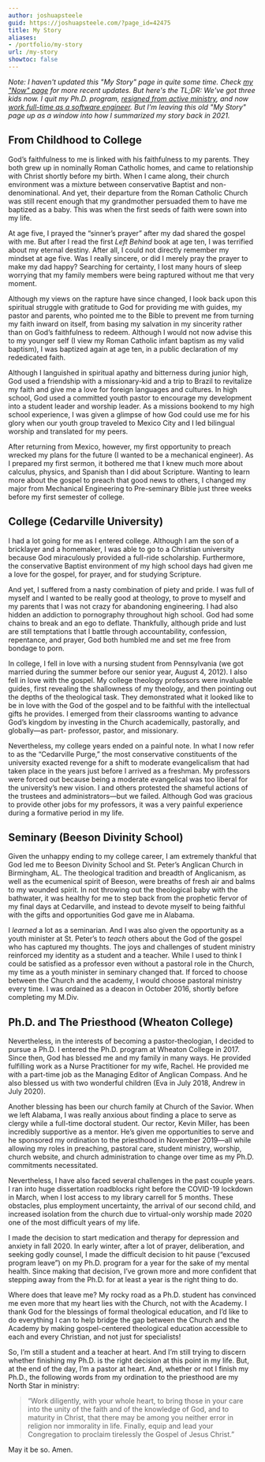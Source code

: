 ```yaml
---
author: joshuapsteele
guid: https://joshuapsteele.com/?page_id=42475
title: My Story
aliases:
- /portfolio/my-story
url: /my-story
showtoc: false
---
```

_Note: I haven't updated this "My Story" page in quite some time. Check [my "Now" page](/now/) for more recent updates. But here's the TL;DR: We've got three kids now. I quit my Ph.D. program, [resigned from active ministry](/im-resigning-from-ordained-ministry-in-the-anglican-church-in-north-america/), and now [work full-time as a software engineer](/my-coding-bootcamp-journey-how-a-pastor-became-a-programmer/). But I'm leaving this old "My Story" page up as a window into how I summarized my story back in 2021._

## From Childhood to College

God’s faithfulness to me is linked with his faithfulness to my parents. They both grew up in nominally Roman Catholic homes, and came to relationship with Christ shortly before my birth. When I came along, their church environment was a mixture between conservative Baptist and non-denominational. And yet, their departure from the Roman Catholic Church was still recent enough that my grandmother persuaded them to have me baptized as a baby. This was when the first seeds of faith were sown into my life.

At age five, I prayed the “sinner’s prayer” after my dad shared the gospel with me. But after I read the first _Left Behind_ book at age ten, I was terrified about my eternal destiny. After all, I could not directly remember my mindset at age five. Was I really sincere, or did I merely pray the prayer to make my dad happy? Searching for certainty, I lost many hours of sleep worrying that my family members were being raptured without me that very moment.

Although my views on the rapture have since changed, I look back upon this spiritual struggle with gratitude to God for providing me with guides, my pastor and parents, who pointed me to the Bible to prevent me from turning my faith inward on itself, from basing my salvation in my sincerity rather than on God’s faithfulness to redeem. Although I would not now advise this to my younger self (I view my Roman Catholic infant baptism as my valid baptism), I was baptized again at age ten, in a public declaration of my rededicated faith.

Although I languished in spiritual apathy and bitterness during junior high, God used a friendship with a missionary-kid and a trip to Brazil to revitalize my faith and give me a love for foreign languages and cultures. In high school, God used a committed youth pastor to encourage my development into a student leader and worship leader. As a missions bookend to my high school experience, I was given a glimpse of how God could use me for his glory when our youth group traveled to Mexico City and I led bilingual worship and translated for my peers.

After returning from Mexico, however, my first opportunity to preach wrecked my plans for the future (I wanted to be a mechanical engineer). As I prepared my first sermon, it bothered me that I knew much more about calculus, physics, and Spanish than I did about Scripture. Wanting to learn more about the gospel to preach that good news to others, I changed my major from Mechanical Engineering to Pre-seminary Bible just three weeks before my first semester of college.

## College (Cedarville University)

I had a lot going for me as I entered college. Although I am the son of a bricklayer and a homemaker, I was able to go to a Christian university because God miraculously provided a full-ride scholarship. Furthermore, the conservative Baptist environment of my high school days had given me a love for the gospel, for prayer, and for studying Scripture.

And yet, I suffered from a nasty combination of piety and pride. I was full of myself and I wanted to be really good at theology, to prove to myself and my parents that I was not crazy for abandoning engineering. I had also hidden an addiction to pornography throughout high school. God had some chains to break and an ego to deflate. Thankfully, although pride and lust are still temptations that I battle through accountability, confession, repentance, and prayer, God both humbled me and set me free from bondage to porn.

In college, I fell in love with a nursing student from Pennsylvania (we got married during the summer before our senior year, August 4, 2012). I also fell in love with the gospel. My college theology professors were invaluable guides, first revealing the shallowness of my theology, and then pointing out the depths of the theological task. They demonstrated what it looked like to be in love with the God of the gospel and to be faithful with the intellectual gifts he provides. I emerged from their classrooms wanting to advance God’s kingdom by investing in the Church academically, pastorally, and globally—as part- professor, pastor, and missionary.

Nevertheless, my college years ended on a painful note. In what I now refer to as the “Cedarville Purge,” the most conservative constituents of the university exacted revenge for a shift to moderate evangelicalism that had taken place in the years just before I arrived as a freshman. My professors were forced out because being a moderate evangelical was too liberal for the university’s new vision. I and others protested the shameful actions of the trustees and administrators—but we failed. Although God was gracious to provide other jobs for my professors, it was a very painful experience during a formative period in my life.

## Seminary (Beeson Divinity School)

Given the unhappy ending to my college career, I am extremely thankful that God led me to Beeson Divinity School and St. Peter’s Anglican Church in Birmingham, AL. The theological tradition and breadth of Anglicanism, as well as the ecumenical spirit of Beeson, were breaths of fresh air and balms to my wounded spirit. In not throwing out the theological baby with the bathwater, it was healthy for me to step back from the prophetic fervor of my final days at Cedarville, and instead to devote myself to being faithful with the gifts and opportunities God gave me in Alabama.

I _learned_ a lot as a seminarian. And I was also given the opportunity as a youth minister at St. Peter’s to _teach_ others about the God of the gospel who has captured my thoughts. The joys and challenges of student ministry reinforced my identity as a student and a teacher. While I used to think I could be satisfied as a professor even without a pastoral role in the Church, my time as a youth minister in seminary changed that. If forced to choose between the Church and the academy, I would choose pastoral ministry every time. I was ordained as a deacon in October 2016, shortly before completing my M.Div.

## Ph.D. and The Priesthood (Wheaton College)

Nevertheless, in the interests of becoming a pastor-theologian, I decided to pursue a Ph.D. I entered the Ph.D. program at Wheaton College in 2017. Since then, God has blessed me and my family in many ways. He provided fulfilling work as a Nurse Practitioner for my wife, Rachel. He provided me with a part-time job as the Managing Editor of Anglican Compass. And he also blessed us with two wonderful children (Eva in July 2018, Andrew in July 2020).

Another blessing has been our church family at Church of the Savior. When we left Alabama, I was really anxious about finding a place to serve as clergy while a full-time doctoral student. Our rector, Kevin Miller, has been incredibly supportive as a mentor. He’s given me opportunities to serve and he sponsored my ordination to the priesthood in November 2019—all while allowing my roles in preaching, pastoral care, student ministry, worship, church website, and church administration to change over time as my Ph.D. commitments necessitated.

Nevertheless, I have also faced several challenges in the past couple years. I ran into huge dissertation roadblocks right before the COVID-19 lockdown in March, when I lost access to my library carrell for 5 months. These obstacles, plus employment uncertainty, the arrival of our second child, and increased isolation from the church due to virtual-only worship made 2020 one of the most difficult years of my life.

I made the decision to start medication and therapy for depression and anxiety in fall 2020. In early winter, after a lot of prayer, deliberation, and seeking godly counsel, I made the difficult decision to hit pause (“excused program leave”) on my Ph.D. program for a year for the sake of my mental health. Since making that decision, I’ve grown more and more confident that stepping away from the Ph.D. for at least a year is the right thing to do.

Where does that leave me? My rocky road as a Ph.D. student has convinced me even more that my heart lies with the Church, not with the Academy. I thank God for the blessings of formal theological education, and I’d like to do everything I can to help bridge the gap between the Church and the Academy by making gospel-centered theological education accessible to each and every Christian, and not just for specialists!

So, I’m still a student and a teacher at heart. And I’m still trying to discern whether finishing my Ph.D. is the right decision at this point in my life. But, at the end of the day, I’m a pastor at heart. And, whether or not I finish my Ph.D., the following words from my ordination to the priesthood are my North Star in ministry:

> “Work diligently, with your whole heart, to bring those in your care into the unity of the faith and of the knowledge of God, and to maturity in Christ, that there may be among you neither error in religion nor immorality in life. Finally, equip and lead your Congregation to proclaim tirelessly the Gospel of Jesus Christ.”

May it be so. Amen.
